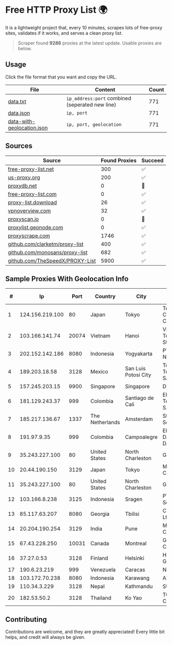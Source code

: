 
# Free HTTP Proxy List 🌍

It is a lightweight project that, every 10 minutes, scrapes lots of free-proxy sites, validates if it works, and serves a clean proxy list.


> Scraper found **9286** proxies at the latest update. Usable proxies are below.

## Usage

Click the file format that you want and copy the URL.


|File|Content|Count|
|----|-------|-----|
|[data.txt](https://raw.githubusercontent.com/themiralay/Proxy-List-World/master/data.txt)|`ip_address:port` combined (seperated new line)|771|
|[data.json](https://raw.githubusercontent.com/themiralay/Proxy-List-World/master/data.json)|`ip, port`|771|
|[data-with-geolocation.json](https://raw.githubusercontent.com/themiralay/Proxy-List-World/master/data-with-geolocation.json)|`ip, port, geolocation`|771|

## Sources

|Source|Found Proxies|Succeed|
|------|-------------|-------|
|[free-proxy-list.net](https://free-proxy-list.net)|300|✅|
|[us-proxy.org](https://www.us-proxy.org)|200|✅|
|[proxydb.net](http://proxydb.net)|0|🚫|
|[free-proxy-list.com](https://free-proxy-list.com/?page=&port=&type%5B%5D=http&type%5B%5D=https&up_time=0&search=Search)|0|✅|
|[proxy-list.download](https://www.proxy-list.download/HTTP)|26|✅|
|[vpnoverview.com](https://vpnoverview.com/privacy/anonymous-browsing/free-proxy-servers)|32|✅|
|[proxyscan.io](https://www.proxyscan.io)|0|🚫|
|[proxylist.geonode.com](https://proxylist.geonode.com/api/proxy-list?limit=300&page=1&sort_by=lastChecked&sort_type=desc&protocols=http,https)|0|✅|
|[proxyscrape.com](https://api.proxyscrape.com/v2/?request=displayproxies&protocol=http&timeout=10000&country=all&ssl=all&anonymity=all)|1746|✅|
|[github.com/clarketm/proxy-list](https://raw.githubusercontent.com/clarketm/proxy-list/master/proxy-list-raw.txt)|400|✅|
|[github.com/monosans/proxy-list](https://raw.githubusercontent.com/monosans/proxy-list/main/proxies/http.txt)|682|✅|
|[github.com/TheSpeedX/PROXY-List](https://raw.githubusercontent.com/TheSpeedX/PROXY-List/master/http.txt)|5900|✅|


## Sample Proxies With Geolocation Info

|#|Ip|Port|Country|City|Internet Service Provider|
|-|--|----|-------|----|-------------------------|
|1|124.156.219.100|80|Japan|Tokyo|Tencent Cloud Computing (Beijing) Co|
|2|103.166.141.74|20074|Vietnam|Hanoi|Viet NAM Cloud Technology Joint Stock Company|
|3|202.152.142.186|8080|Indonesia|Yogyakarta|PT Jembatan Citra Nusantara|
|4|189.203.18.58|3128|Mexico|San Luis Potosí City|Total Play Telecomunicaciones SA De CV|
|5|157.245.203.15|9900|Singapore|Singapore|DigitalOcean, LLC|
|6|181.129.243.37|999|Colombia|Santiago de Cali|EPM Telecomunicaciones S.A. E.S.P.|
|7|185.217.136.67|1337|The Netherlands|Amsterdam|Stallion Network Services Limited|
|8|191.97.9.35|999|Colombia|Campoalegre|EMP. DE TEC. E INF. DA PREVIDENCIA - DATAPREV|
|9|35.243.227.100|80|United States|North Charleston|Google LLC|
|10|20.44.190.150|3129|Japan|Tokyo|Microsoft Corporation|
|11|35.243.227.100|80|United States|North Charleston|Google LLC|
|12|103.166.8.238|3125|Indonesia|Sragen|PT Akses Bersama Sedaya|
|13|85.117.63.207|8080|Georgia|Tbilisi|Caucasus Online Ltd.|
|14|20.204.190.254|3129|India|Pune|Microsoft Corporation|
|15|67.43.228.250|10031|Canada|Montreal|GloboTech Communications|
|16|37.27.0.53|3128|Finland|Helsinki|Hetzner Online GmbH|
|17|190.6.23.219|999|Venezuela|Caracas|Net Uno|
|18|103.172.70.238|8080|Indonesia|Karawang|AZNET|
|19|110.34.3.229|3128|Nepal|Kathmandu|SUBISU C7|
|20|182.53.50.2|3128|Thailand|Ko Yao|TOT Public Company Limited|



## Contributing

Contributions are welcome, and they are greatly appreciated! Every
little bit helps, and credit will always be given.


